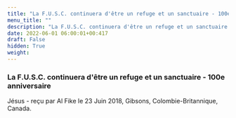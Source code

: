 ```yaml
---
title: "La F.U.S.C. continuera d'être un refuge et un sanctuaire - 100e anniversaire"
menu_title: ""
description: "La F.U.S.C. continuera d'être un refuge et un sanctuaire - 100e anniversaire"
date: 2022-06-01 06:00:01+00:417
draft: False
hidden: True
weight:
---
```

### La F.U.S.C. continuera d'être un refuge et un sanctuaire - 100e anniversaire

Jésus - reçu par Al Fike le 23 Juin 2018, Gibsons, Colombie-Britannique, Canada.




